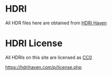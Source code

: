# HDRI

All HDR files here are obtained from [HDRI Haven](https://hdrihaven.com/hdris/) 

# HDRI License

All HDRIs on this site are licensed as [CC0](https://creativecommons.org/publicdomain/zero/1.0/)

https://hdrihaven.com/p/license.php